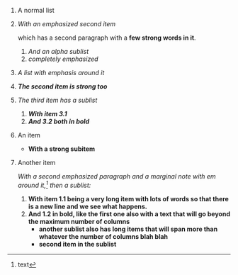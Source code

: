 1. A normal list
1. *With an emphasized second item*

   which has a second paragraph with a **few strong words in it**.
   1. *And an alpha sublist*
   1. *completely emphasized*

1. *A list with emphasis around it*
1. ***The second item is strong too***
1. *The third item has a sublist*
   1. ***With item 3.1***
   1. ***And 3.2 both in bold***

1. An item
   * **With a strong subitem**
1. Another item

   *With a second emphasized paragraph and a marginal note with em around 
   it,[^1] then a sublist:*
   1. **With item 1.1 being a very long item with lots of words so that there
      is a new line and we see what happens.**
   1. **And 1.2 in bold, like the first one also with a text that will go
      beyond the maximum number of columns**
      * **another sublist also has long items that will span more than
        whatever the number of columns blah blah**
      * **second item in the sublist**

[^1]: text
